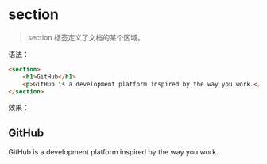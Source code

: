 # section

> section 标签定义了文档的某个区域。

语法：

```html
<section>
    <h1>GitHub</h1>
    <p>GitHub is a development platform inspired by the way you work.</p>
</section>
```

效果：

<section>
    <h1>GitHub</h1>
    <p>GitHub is a development platform inspired by the way you work.</p>
</section>